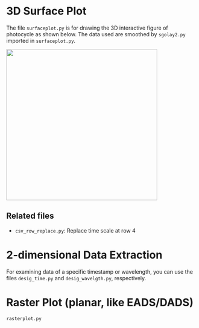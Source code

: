# 3D Surface Plot
The file <code>surfaceplot.py</code> is for drawing the 3D interactive figure of photocycle as shown below.
The data used are smoothed by <code>sgolay2.py</code> imported in <code>surfaceplot.py</code>.

<!-- Figure -->
<p>
  <img src="https://raw.githubusercontent.com/alwin1031/Lab/main/demo.png" width="400px" />
</p>


<h2>Related files</h2>
<ul>
  <li><code>csv_row_replace.py</code>: Replace time scale at row 4</li>
</ul>

# 2-dimensional Data Extraction
For examining data of a specific timestamp or wavelength, you can use the files <code>desig_time.py</code> and <code>desig_wavelgth.py</code>, respectively.

# Raster Plot (planar, like EADS/DADS)
<code>rasterplot.py</code>
